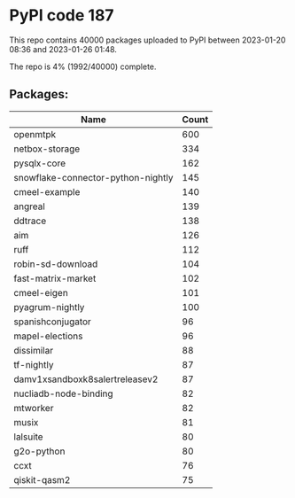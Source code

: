 # PyPI code 187

This repo contains 40000 packages uploaded to PyPI between 
2023-01-20 08:36 and 2023-01-26 01:48.

The repo is 4% (1992/40000) complete.

## Packages:

| Name  | Count |
| ----- | ----- |
| openmtpk | 600 |
| netbox-storage | 334 |
| pysqlx-core | 162 |
| snowflake-connector-python-nightly | 145 |
| cmeel-example | 140 |
| angreal | 139 |
| ddtrace | 138 |
| aim | 126 |
| ruff | 112 |
| robin-sd-download | 104 |
| fast-matrix-market | 102 |
| cmeel-eigen | 101 |
| pyagrum-nightly | 100 |
| spanishconjugator | 96 |
| mapel-elections | 96 |
| dissimilar | 88 |
| tf-nightly | 87 |
| damv1xsandboxk8salertreleasev2 | 87 |
| nucliadb-node-binding | 82 |
| mtworker | 82 |
| musix | 81 |
| lalsuite | 80 |
| g2o-python | 80 |
| ccxt | 76 |
| qiskit-qasm2 | 75 |


